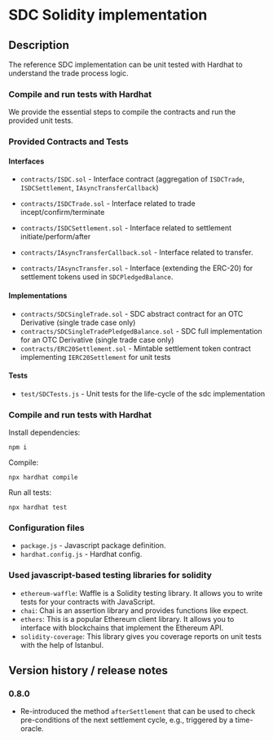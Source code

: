 # SDC Solidity implementation

## Description

The reference SDC implementation can be unit tested with Hardhat to understand the trade process logic.

### Compile and run tests with Hardhat

We provide the essential steps to compile the contracts and run the provided unit tests.

### Provided Contracts and Tests

#### Interfaces

- `contracts/ISDC.sol` - Interface contract (aggregation of `ISDCTrade`, `ISDCSettlement`, `IAsyncTransferCallback`)
- `contracts/ISDCTrade.sol` - Interface related to trade incept/confirm/terminate
- `contracts/ISDCSettlement.sol` - Interface related to settlement initiate/perform/after
- `contracts/IAsyncTransferCallback.sol` - Interface related to transfer.

- `contracts/IAsyncTransfer.sol` - Interface (extending the ERC-20) for settlement tokens used in `SDCPledgedBalance`.

#### Implementations

- `contracts/SDCSingleTrade.sol` - SDC abstract contract for an OTC Derivative (single trade case only)
- `contracts/SDCSingleTradePledgedBalance.sol` - SDC full implementation for an OTC Derivative (single trade case only)
- `contracts/ERC20Settlement.sol` - Mintable settlement token contract implementing `IERC20Settlement` for unit tests

#### Tests

- `test/SDCTests.js` - Unit tests for the life-cycle of the sdc implementation

### Compile and run tests with Hardhat

Install dependencies:
```shell
npm i
```

Compile:
```shell
npx hardhat compile
```

Run all tests:
```shell
npx hardhat test
```

### Configuration files

- `package.js` - Javascript package definition.
- `hardhat.config.js` - Hardhat config.

### Used javascript-based testing libraries for solidity

- `ethereum-waffle`: Waffle is a Solidity testing library. It allows you to write tests for your contracts with JavaScript.
- `chai`: Chai is an assertion library and provides functions like expect.
- `ethers`: This is a popular Ethereum client library. It allows you to interface with blockchains that implement the Ethereum API.
- `solidity-coverage`: This library gives you coverage reports on unit tests with the help of Istanbul.

## Version history / release notes

### 0.8.0

- Re-introduced the method `afterSettlement` that can be used to check pre-conditions of the next settlement cycle, e.g., triggered by a time-oracle.